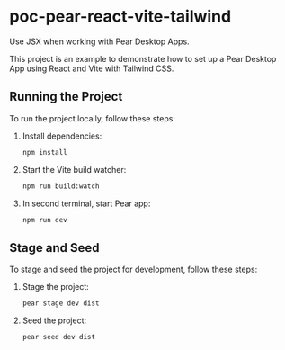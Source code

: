 # poc-pear-react-vite-tailwind

Use JSX when working with Pear Desktop Apps.

This project is an example to demonstrate how to set up a Pear Desktop App using React and Vite with Tailwind CSS.

## Running the Project

To run the project locally, follow these steps:

1. Install dependencies:
   ```bash
   npm install
   ```

2. Start the Vite build watcher:
    ```bash
    npm run build:watch
    ```

3. In second terminal, start Pear app:
    ```bash
    npm run dev
    ```

## Stage and Seed

To stage and seed the project for development, follow these steps:


1. Stage the project:
    ```bash
    pear stage dev dist
    ```

2. Seed the project:
    ```bash
    pear seed dev dist
    ``` 

